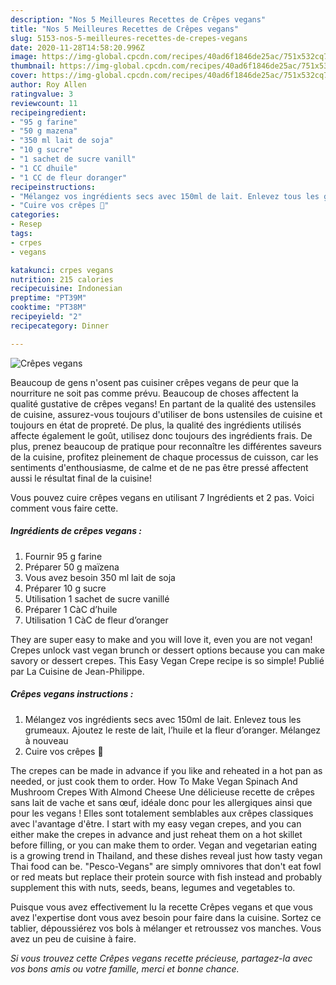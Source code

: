 ```yaml
---
description: "Nos 5 Meilleures Recettes de Crêpes vegans"
title: "Nos 5 Meilleures Recettes de Crêpes vegans"
slug: 5153-nos-5-meilleures-recettes-de-crepes-vegans
date: 2020-11-28T14:58:20.996Z
image: https://img-global.cpcdn.com/recipes/40ad6f1846de25ac/751x532cq70/crepes-vegans-photo-principale-de-la-recette.jpg
thumbnail: https://img-global.cpcdn.com/recipes/40ad6f1846de25ac/751x532cq70/crepes-vegans-photo-principale-de-la-recette.jpg
cover: https://img-global.cpcdn.com/recipes/40ad6f1846de25ac/751x532cq70/crepes-vegans-photo-principale-de-la-recette.jpg
author: Roy Allen
ratingvalue: 3
reviewcount: 11
recipeingredient:
- "95 g farine"
- "50 g mazena"
- "350 ml lait de soja"
- "10 g sucre"
- "1 sachet de sucre vanill"
- "1 CC dhuile"
- "1 CC de fleur doranger"
recipeinstructions:
- "Mélangez vos ingrédients secs avec 150ml de lait. Enlevez tous les grumeaux. Ajoutez le reste de lait, l’huile et la fleur d’oranger. Mélangez à nouveau"
- "Cuire vos crêpes 🥞"
categories:
- Resep
tags:
- crpes
- vegans

katakunci: crpes vegans 
nutrition: 215 calories
recipecuisine: Indonesian
preptime: "PT39M"
cooktime: "PT38M"
recipeyield: "2"
recipecategory: Dinner

---
```



![Crêpes vegans](https://img-global.cpcdn.com/recipes/40ad6f1846de25ac/751x532cq70/crepes-vegans-photo-principale-de-la-recette.jpg)

Beaucoup de gens n'osent pas cuisiner crêpes vegans de peur que la nourriture ne soit pas comme prévu. Beaucoup de choses affectent la qualité gustative de crêpes vegans! En partant de la qualité des ustensiles de cuisine, assurez-vous toujours d'utiliser de bons ustensiles de cuisine et toujours en état de propreté. De plus, la qualité des ingrédients utilisés affecte également le goût, utilisez donc toujours des ingrédients frais. De plus, prenez beaucoup de pratique pour reconnaître les différentes saveurs de la cuisine, profitez pleinement de chaque processus de cuisson, car les sentiments d'enthousiasme, de calme et de ne pas être pressé affectent aussi le résultat final de la cuisine!

<!--inarticleads1-->

Vous pouvez cuire crêpes vegans en utilisant 7 Ingrédients et 2 pas. Voici comment vous faire cette.

##### Ingrédients de crêpes vegans :

1. Fournir 95 g farine
1. Préparer 50 g maïzena
1. Vous avez besoin 350 ml lait de soja
1. Préparer 10 g sucre
1. Utilisation 1 sachet de sucre vanillé
1. Préparer 1 CàC d’huile
1. Utilisation 1 CàC de fleur d’oranger


They are super easy to make and you will love it, even you are not vegan! Crepes unlock vast vegan brunch or dessert options because you can make savory or dessert crepes. This Easy Vegan Crepe recipe is so simple! Publié par La Cuisine de Jean-Philippe. 

<!--inarticleads2-->

##### Crêpes vegans instructions :

1. Mélangez vos ingrédients secs avec 150ml de lait. Enlevez tous les grumeaux. Ajoutez le reste de lait, l’huile et la fleur d’oranger. Mélangez à nouveau
1. Cuire vos crêpes 🥞


The crepes can be made in advance if you like and reheated in a hot pan as needed, or just cook them to order. How To Make Vegan Spinach And Mushroom Crepes With Almond Cheese Une délicieuse recette de crêpes sans lait de vache et sans œuf, idéale donc pour les allergiques ainsi que pour les vegans ! Elles sont totalement semblables aux crêpes classiques avec l&#39;avantage d&#39;être. I start with my easy vegan crepes, and you can either make the crepes in advance and just reheat them on a hot skillet before filling, or you can make them to order. Vegan and vegetarian eating is a growing trend in Thailand, and these dishes reveal just how tasty vegan Thai food can be. &#34;Pesco-Vegans&#34; are simply omnivores that don&#39;t eat fowl or red meats but replace their protein source with fish instead and probably supplement this with nuts, seeds, beans, legumes and vegetables to. 

<!--inarticleads1-->

<p>
Puisque vous avez effectivement lu la recette Crêpes vegans et que vous avez l'expertise dont vous avez besoin pour faire dans la cuisine. Sortez ce tablier, dépoussiérez vos bols à mélanger et retroussez vos manches. Vous avez un peu de cuisine à faire.
</p>

<p>
<i>Si vous trouvez cette Crêpes vegans recette précieuse, partagez-la avec vos bons amis ou votre famille, merci et bonne chance.</i>
</p>
